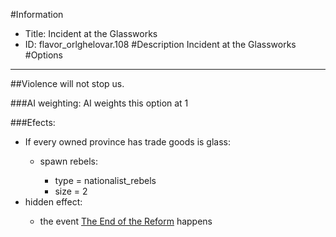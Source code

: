 #Information
 - Title: Incident at the Glassworks
 - ID: flavor_orlghelovar.108
#Description
Incident at the Glassworks
#Options

___
##Violence will not stop us.

###AI weighting:
AI weights this option at 1


###Efects:<ul><li>If every owned province has trade goods is glass:</li><ul><li>spawn rebels:</li><ul><li>type = nationalist_rebels</li><li>size = 2</li></ul></ul><li>hidden effect:</li><ul><li>the event [The End of the Reform](../events/the_end_of_the_reform.md) happens</li></ul></ul>
